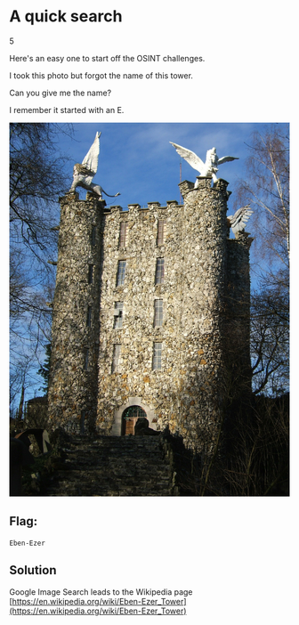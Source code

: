 # A quick search
5

Here's an easy one to start off the OSINT challenges.

I took this photo but forgot the name of this tower.

Can you give me the name?

I remember it started with an E.

![image.jpg](image.jpg)

## Flag:
```
Eben-Ezer
```

## Solution
Google Image Search leads to the Wikipedia page
[https://en.wikipedia.org/wiki/Eben-Ezer_Tower](https://en.wikipedia.org/wiki/Eben-Ezer_Tower)